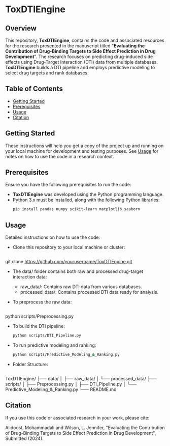 # ToxDTIEngine

## Overview

This repository, **ToxDTIEngine**, contains the code and associated resources for the research presented in the manuscript titled "**Evaluating the Contribution of Drug-Binding Targets to Side Effect Prediction in Drug Development**". The research focuses on predicting drug-induced side effects using Drug-Target Interaction (DTI) data from multiple databases. **ToxDTIEngine** builds a DTI pipeline and employs predictive modeling to select drug targets and rank databases.

## Table of Contents

- [Getting Started](#getting-started)
- [Prerequisites](#prerequisites)
- [Usage](#usage)
- [Citation](#citation)

## Getting Started

These instructions will help you get a copy of the project up and running on your local machine for development and testing purposes. See [Usage](#usage) for notes on how to use the code in a research context.

## Prerequisites

Ensure you have the following prerequisites to run the code:

- **ToxDTIEngine** was developed using the Python programming language.
- Python 3.x must be installed, along with the following Python libraries:
  ```bash
  pip install pandas numpy scikit-learn matplotlib seaborn

## Usage

Detailed instructions on how to use the code:

- Clone this repository to your local machine or cluster:
  ```bash
git clone https://github.com/yourusername/ToxDTIEngine.git

- The data/ folder contains both raw and processed drug-target interaction data:
  - raw_data/: Contains raw DTI data from various databases.
  - processed_data/: Contains processed DTI data ready for analysis.

- To preprocess the raw data:
  ```bash
python scripts/Preprocessing.py

- To build the DTI pipeline:
  ```bash
  python scripts/DTI_Pipeline.py

- To run predictive modeling and ranking:
  ```bash
  python scripts/Predictive_Modeling_&_Ranking.py

- Folder Structure:
  ```bash
ToxDTIEngine/
├── data/
│   ├── raw_data/
│   └── processed_data/
├── scripts/
│   ├── Preprocessing.py
│   ├── DTI_Pipeline.py
│   └── Predictive_Modeling_&_Ranking.py
└── README.md

## Citation

If you use this code or associated research in your work, please cite:

Alidoost, Mohammadali and Wilson, L. Jennifer, "Evaluating the Contribution of Drug-Binding Targets to Side Effect Prediction in Drug Development", Submitted (2024).
